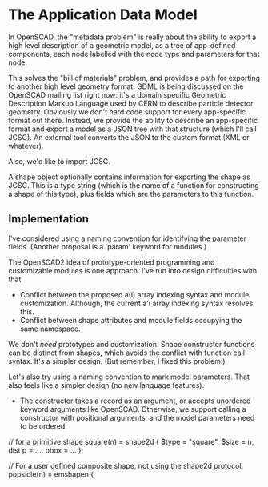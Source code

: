 # The Application Data Model

In OpenSCAD, the "metadata problem" is really about the ability to export
a high level description of a geometric model, as a tree of app-defined
components, each node labelled with the node type and parameters for that
node.

This solves the "bill of materials" problem, and provides a path for exporting
to another high level geometry format. GDML is being discussed on the OpenSCAD
mailing list right now: it's a domain specific Geometric Description Markup
Language used by CERN to describe particle detector geometry. Obviously we
don't hard code support for every app-specific format out there. Instead, we
provide the ability to describe an app-specific format and export a model
as a JSON tree with that structure (which I'll call JCSG). An external tool
converts the JSON to the custom format (XML or whatever).

Also, we'd like to import JCSG.

A shape object optionally contains information for exporting the shape as JCSG.
This is a type string (which is the name of a function for constructing a shape
of this type), plus fields which are the parameters to this function.

## Implementation
I've considered using a naming convention for identifying the parameter fields.
(Another proposal is a 'param' keyword for modules.)

The OpenSCAD2 idea of prototype-oriented programming and customizable modules
is one approach. I've run into design difficulties with that.
* Conflict between the proposed a(i) array indexing syntax and module
  customization. Although, the current a'i array indexing syntax resolves this.
* Conflict between shape attributes and module fields occupying the same
  namespace.

We don't *need* prototypes and customization. Shape constructor functions can
be distinct from shapes, which avoids the conflict with function call syntax.
It's a simpler design. (But remember, I fixed this problem.)

Let's also try using a naming convention to mark model parameters.
That also feels like a simpler design (no new language features).
* The constructor takes a record as an argument, or accepts unordered keyword
  arguments like OpenSCAD. Otherwise, we support calling a constructor with
  positional arguments, and the model parameters need to be ordered.

// for a primitive shape
square(n) = shape2d {
    $type = "square",
    $size = n,
    dist p = ...,
    bbox = ...
};

// For a user defined composite shape, not using the shape2d protocol.
popsicle(n) = emshapen {
